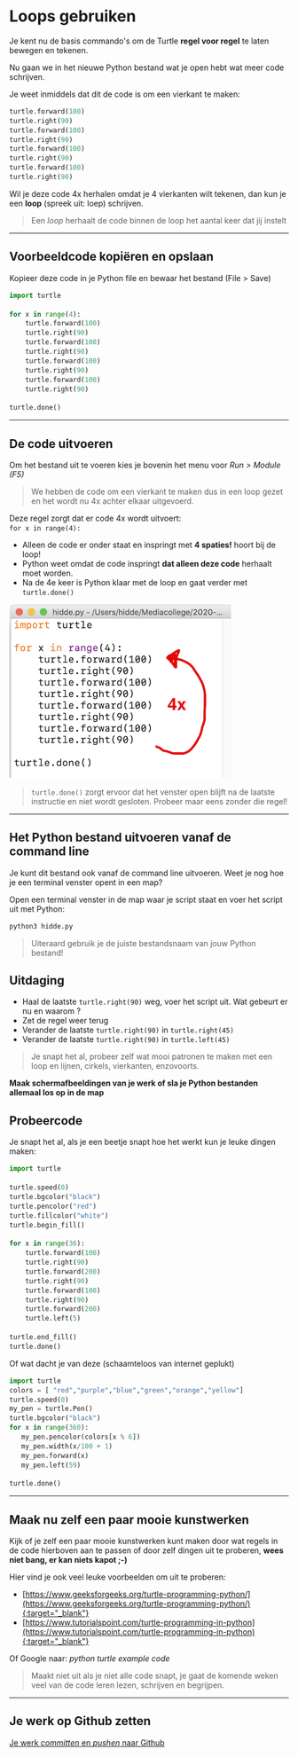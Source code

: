 # Loops gebruiken 

Je kent nu de basis commando's om de Turtle **regel voor regel** te laten bewegen en tekenen.

Nu gaan we in het nieuwe Python bestand wat je open hebt wat meer code schrijven.

Je weet inmiddels dat dit de code is om een vierkant te maken:

```python
turtle.forward(100)
turtle.right(90)
turtle.forward(100)
turtle.right(90)
turtle.forward(100)
turtle.right(90) 
turtle.forward(100)
turtle.right(90)
```

Wil je deze code 4x herhalen omdat je 4 vierkanten wilt tekenen, dan kun je een **loop** (spreek uit: loep) schrijven. 

> Een *loop* herhaalt de code binnen de loop het aantal keer dat jij instelt

---

## Voorbeeldcode kopiëren en opslaan
Kopieer deze code in je Python file en bewaar het bestand (File > Save)

```python
import turtle

for x in range(4):
    turtle.forward(100)
    turtle.right(90)
    turtle.forward(100)
    turtle.right(90)
    turtle.forward(100)
    turtle.right(90)
    turtle.forward(100)
    turtle.right(90)
    
turtle.done()
```

---

## De code uitvoeren
Om het bestand uit te voeren kies je bovenin het menu voor *Run > Module (F5)*

> We hebben de code om een vierkant te maken dus in een loop gezet en het wordt nu 4x achter elkaar uitgevoerd.

Deze regel zorgt dat er code 4x wordt uitvoert:  
`for x in range(4):`

* Alleen de code er onder staat en inspringt met **4 spaties!** hoort bij de loop!
* Python weet omdat de code inspringt **dat alleen deze code** herhaalt moet worden.
* Na de 4e keer is Python klaar met de loop en gaat verder met `turtle.done()`

![](square-loop.png)

> `turtle.done()` zorgt ervoor dat het venster open blijft na de laatste instructie en niet wordt gesloten. Probeer maar eens zonder die regel!

---

## Het Python bestand uitvoeren vanaf de command line
Je kunt dit bestand ook vanaf de command line uitvoeren. Weet je nog hoe je een terminal venster opent in een map?

Open een terminal venster in de map waar je script staat en voer het script uit met Python:

```python
python3 hidde.py
```

> Uiteraard gebruik je de juiste bestandsnaam van jouw Python bestand!

## Uitdaging
- Haal de laatste `turtle.right(90)` weg, voer het script uit. Wat gebeurt er nu en waarom ?
- Zet de regel weer terug
- Verander de laatste `turtle.right(90)` in `turtle.right(45)`
- Verander de laatste `turtle.right(90)` in `turtle.left(45)`

> Je snapt het al, probeer zelf wat mooi patronen te maken met een loop en lijnen, cirkels, vierkanten, enzovoorts.

**Maak schermafbeeldingen van je werk of sla je Python bestanden allemaal los op in de map**


## Probeercode

Je snapt het al, als je een beetje snapt hoe het werkt kun je leuke dingen maken:

```python
import turtle

turtle.speed(0)
turtle.bgcolor("black")
turtle.pencolor("red")
turtle.fillcolor("white")
turtle.begin_fill()

for x in range(36):
    turtle.forward(100)
    turtle.right(90)
    turtle.forward(200)
    turtle.right(90)
    turtle.forward(100)
    turtle.right(90)
    turtle.forward(200)
    turtle.left(5)

turtle.end_fill()
turtle.done()
```

Of wat dacht je van deze (schaamteloos van internet geplukt)

```python
import turtle             
colors = [ "red","purple","blue","green","orange","yellow"]
turtle.speed(0)
my_pen = turtle.Pen()
turtle.bgcolor("black")
for x in range(360):
   my_pen.pencolor(colors[x % 6])
   my_pen.width(x/100 + 1)
   my_pen.forward(x)
   my_pen.left(59)
   
turtle.done()
```

---

## Maak nu zelf een paar mooie kunstwerken
Kijk of je zelf een paar mooie kunstwerken kunt maken door wat regels in de code hierboven aan te passen of door zelf dingen uit te proberen, **wees niet bang, er kan niets kapot ;-)**

Hier vind je ook veel leuke voorbeelden om uit te proberen:  

* [https://www.geeksforgeeks.org/turtle-programming-python/](https://www.geeksforgeeks.org/turtle-programming-python/){:target="_blank"}
* [https://www.tutorialspoint.com/turtle-programming-in-python](https://www.tutorialspoint.com/turtle-programming-in-python){:target="_blank"}

Of Google naar: *python turtle example code*

> Maakt niet uit als je niet alle code snapt, je gaat de komende weken veel van de code leren lezen, schrijven en begrijpen.

----

## Je werk op Github zetten

[Je werk *committen* en *pushen* naar Github](../../00-setup/commit_push.html)
